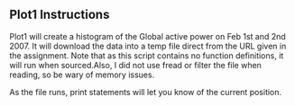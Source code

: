 ## Plot1 Instructions

Plot1 will create a histogram of the Global active power on Feb 1st and 2nd 2007.
It will download the data into a temp file direct from the URL given in the assignment.
Note that as this script contains no function definitions, it will
run when sourced.Also, I did not use fread or filter the file when reading, so
be wary of memory issues.

As the file runs, print statements will let you know of the current position.